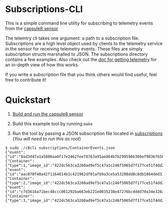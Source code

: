 # Subscriptions-CLI

This is a simple command line utility for subscribing to telemetry events from the [capsule8 sensor](https://github.com/Happyholic1203/capsule8/)

The telemtry cli takes one argument: a path to a subscription file. Subscriptions are a high level object used by clients to the telemetry service
in the sensor for receiving telemetry events. These files are simply subscription structs marshalled to JSON. The subscriptions directory
contains a few examples. Also check out the [doc for getting telemetry](../../docs/Getting-Telemetry.md) for an in-depth view of how this works.

If you write a subscription file that you think others would find useful, feel free to contribute it!

# Quickstart

1) [Build and run the capsule8 sensor](../../README.md#Quickstart)

2) Build this example tool by running `make`

3) Run the tool by passing a JSON subscription file located in [subscriptions](./subscriptions) (*You will need to run this as root*)

```
$ sudo ./c8cli subscriptions/ContainerEvents.json 
{"event":{"id":"8ad3dd7a1a5806aa0f17e2462fee78763a95ae864b7b299596b360ef9836fb56","container_id":"64ed276626f484c5855311b273f83b351fdcad114192dc71ae4078e67fc2583d","sensor_id":"589ec097c0dd8528da31afcc088f2dadef2d6b19907c576543bbf8fd638b9fa0","sensor_sequence_number":22,"sensor_monotime_nanos":1518972566976649118,"Event":{"Container":{"type":1,"image_id":"422dc563ca3260ad9ef5c47a1c246f5065d7f177ce51f4dd208efd82967ff182","image_name":"fedora"}},"cpu":2}}
{"event":{"id":"aac070f40a42f1164814b1c421962df01afb9a3ce5a53208dd8c8db1864ded31","container_id":"64ed276626f484c5855311b273f83b351fdcad114192dc71ae4078e67fc2583d","sensor_id":"589ec097c0dd8528da31afcc088f2dadef2d6b19907c576543bbf8fd638b9fa0","sensor_sequence_number":24,"sensor_monotime_nanos":1518972567223518433,"Event":{"Container":{"type":2,"image_id":"422dc563ca3260ad9ef5c47a1c246f5065d7f177ce51f4dd208efd82967ff182","image_name":"fedora","host_pid":29209}},"cpu":2}}
{"event":{"id":"c7d3616a71bec48ccc061292ba663eb221e0035238e47276bcdddd70a34e326a","container_id":"64ed276626f484c5855311b273f83b351fdcad114192dc71ae4078e67fc2583d","sensor_id":"589ec097c0dd8528da31afcc088f2dadef2d6b19907c576543bbf8fd638b9fa0","sensor_sequence_number":25,"sensor_monotime_nanos":1518972574338632237,"Event":{"Container":{"type":3,"image_id":"422dc563ca3260ad9ef5c47a1c246f5065d7f177ce51f4dd208efd82967ff182","image_name":"fedora"}},"cpu":2}}
```
